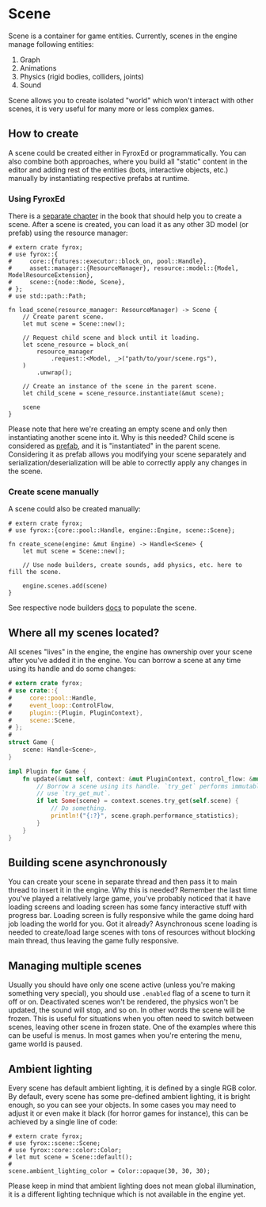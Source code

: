 # Scene 

Scene is a container for game entities. Currently, scenes in the engine manage following entities:

1) Graph
2) Animations
3) Physics (rigid bodies, colliders, joints)
4) Sound 

Scene allows you to create isolated "world" which won't interact with other scenes, it is very useful for many
more or less complex games.

## How to create

A scene could be created either in FyroxEd or programmatically. You can also combine both approaches, where
you build all "static" content in the editor and adding rest of the entities (bots, interactive objects, etc.)
manually by instantiating respective prefabs at runtime.

### Using FyroxEd

There is a [separate chapter](../../fyrox/beginning/editor_overview.md) in the book that should help you to create a 
scene. After a scene is created, you can load it as any other 3D model (or prefab) using the resource manager:

```rust,no_run
# extern crate fyrox;
# use fyrox::{
#     core::{futures::executor::block_on, pool::Handle},
#     asset::manager::{ResourceManager}, resource::model::{Model, ModelResourceExtension},
#     scene::{node::Node, Scene},
# };
# use std::path::Path;

fn load_scene(resource_manager: ResourceManager) -> Scene {
    // Create parent scene.
    let mut scene = Scene::new();

    // Request child scene and block until it loading.
    let scene_resource = block_on(
        resource_manager
            .request::<Model, _>("path/to/your/scene.rgs"),
    )
        .unwrap();

    // Create an instance of the scene in the parent scene.
    let child_scene = scene_resource.instantiate(&mut scene);

    scene
}
```

Please note that here we're creating an empty scene and only then instantiating another scene into it. Why is this
needed? Child scene is considered as [prefab](./prefab.md), and it is "instantiated" in the parent scene. Considering 
it as prefab allows you modifying your scene separately and serialization/deserialization will be able to correctly
apply any changes in the scene.

### Create scene manually

A scene could also be created manually:

```rust,no_run
# extern crate fyrox;
# use fyrox::{core::pool::Handle, engine::Engine, scene::Scene};

fn create_scene(engine: &mut Engine) -> Handle<Scene> {
    let mut scene = Scene::new();

    // Use node builders, create sounds, add physics, etc. here to fill the scene.

    engine.scenes.add(scene)
}
```

See respective node builders [docs](../scene/graph.md#using-node-builders) to populate the scene.

## Where all my scenes located?

All scenes "lives" in the engine, the engine has ownership over your scene after you've added it in the engine.
You can borrow a scene at any time using its handle and do some changes:

```rust
# extern crate fyrox;
# use crate::{
#     core::pool::Handle,
#     event_loop::ControlFlow,
#     plugin::{Plugin, PluginContext},
#     scene::Scene,
# };
# 
struct Game {
    scene: Handle<Scene>,
}

impl Plugin for Game {
    fn update(&mut self, context: &mut PluginContext, control_flow: &mut ControlFlow) {
        // Borrow a scene using its handle. `try_get` performs immutable borrow, to mutably borrow the scene
        // use `try_get_mut`.
        if let Some(scene) = context.scenes.try_get(self.scene) {
            // Do something.
            println!("{:?}", scene.graph.performance_statistics);
        }
    }
}
```

## Building scene asynchronously 

You can create your scene in separate thread and then pass it to main thread to insert it in the engine. Why this 
is needed? Remember the last time you've played a relatively large game, you've probably noticed that it have 
loading screens and loading screen has some fancy interactive stuff with progress bar. Loading screen is fully 
responsive while the game doing hard job loading the world for you. Got it already? Asynchronous scene loading is
needed to create/load large scenes with tons of resources without blocking main thread, thus leaving the game 
fully responsive.

## Managing multiple scenes

Usually you should have only one scene active (unless you're making something very special), you should use 
`.enabled` flag of a scene to turn it off or on. Deactivated scenes won't be rendered, the physics won't be
updated, the sound will stop, and so on. In other words the scene will be frozen. This is useful for situations
when you often need to switch between scenes, leaving other scene in frozen state. One of the examples where this
can be useful is menus. In most games when you're entering the menu, game world is paused. 

## Ambient lighting

Every scene has default ambient lighting, it is defined by a single RGB color. By default, every scene has 
some pre-defined ambient lighting, it is bright enough, so you can see your objects. In some cases you may 
need to adjust it or even make it black (for horror games for instance), this can be achieved by a single
line of code:

```rust,no_run
# extern crate fyrox;
# use fyrox::scene::Scene;
# use fyrox::core::color::Color;
# let mut scene = Scene::default();
# 
scene.ambient_lighting_color = Color::opaque(30, 30, 30); 
```

Please keep in mind that ambient lighting does not mean global illumination, it is a different lighting technique
which is not available in the engine yet.